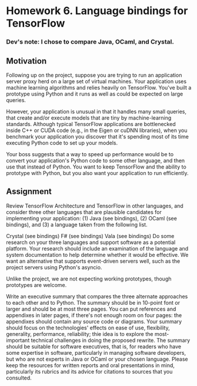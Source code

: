 # Homework 6. Language bindings for TensorFlow

### Dev's note: I chose to compare Java, OCaml, and Crystal. 

## Motivation
Following up on the project, suppose you are trying to run an application server proxy herd on a large set of virtual machines. Your application uses machine learning algorithms and relies heavily on TensorFlow. You've built a prototype using Python and it runs as well as could be expected on large queries.

However, your application is unusual in that it handles many small queries, that create and/or execute models that are tiny by machine-learning standards. Although typical TensorFlow applications are bottlenecked inside C++ or CUDA code (e.g., in the Eigen or cuDNN libraries), when you benchmark your application you discover that it's spending most of its time executing Python code to set up your models.

Your boss suggests that a way to speed up performance would be to convert your application's Python code to some other language, and then use that instead of Python. You want to keep TensorFlow and the ability to prototype with Python, but you also want your application to run efficiently.

## Assignment
Review TensorFlow Architecture and TensorFlow in other languages, and consider three other languages that are plausible candidates for implementing your application: (1) Java (see bindings), (2) OCaml (see bindings), and (3) a language taken from the following list.

Crystal (see bindings)
F# (see bindings)
Vala (see bindings)
Do some research on your three languages and support software as a potential platform. Your research should include an examination of the language and system documentation to help determine whether it would be effective. We want an alternative that supports event-driven servers well, such as the project servers using Python's asyncio.

Unlike the project, we are not expecting working prototypes, though prototypes are welcome.

Write an executive summary that compares the three alternate approaches to each other and to Python. The summary should be in 10-point font or larger and should be at most three pages. You can put references and appendixes in later pages, if there's not enough room on four pages: the appendixes should contain any source code or diagrams. Your summary should focus on the technologies' effects on ease of use, flexibility, generality, performance, reliability; thie idea is to explore the most-important technical challenges in doing the proposed rewrite. The summary should be suitable for software executives, that is, for readers who have some expertise in software, particularly in managing software developers, but who are not experts in Java or OCaml or your chosen language. Please keep the resources for written reports and oral presentations in mind, particularly its rubrics and its advice for citations to sources that you consulted.
